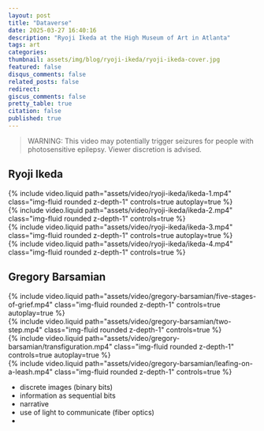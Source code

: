 ```yaml
---
layout: post
title: "Dataverse"
date: 2025-03-27 16:40:16
description: "Ryoji Ikeda at the High Museum of Art in Atlanta"
tags: art
categories:
thumbnail: assets/img/blog/ryoji-ikeda/ryoji-ikeda-cover.jpg
featured: false
disqus_comments: false
related_posts: false
redirect:
giscus_comments: false
pretty_table: true
citation: false
published: true
---
```


> WARNING: This video may potentially trigger seizures for people with photosensitive epilepsy. Viewer discretion is advised.

## Ryoji Ikeda

<div class="row mt-3">
    <div class="col-sm mt-3 mt-md-0">
        {% include video.liquid path="assets/video/ryoji-ikeda/ikeda-1.mp4" class="img-fluid rounded z-depth-1" controls=true autoplay=true %}
    </div>
    <div class="col-sm mt-3 mt-md-0">
        {% include video.liquid path="assets/video/ryoji-ikeda/ikeda-2.mp4" class="img-fluid rounded z-depth-1" controls=true %}
    </div>
</div>

<div class="row mt-3">
    <div class="col-sm mt-3 mt-md-0">
        {% include video.liquid path="assets/video/ryoji-ikeda/ikeda-3.mp4" class="img-fluid rounded z-depth-1" controls=true autoplay=true %}
    </div>
    <div class="col-sm mt-3 mt-md-0">
        {% include video.liquid path="assets/video/ryoji-ikeda/ikeda-4.mp4" class="img-fluid rounded z-depth-1" controls=true %}
    </div>
</div>

## Gregory Barsamian

<div class="row mt-3">
    <div class="col-sm mt-3 mt-md-0">
        {% include video.liquid path="assets/video/gregory-barsamian/five-stages-of-grief.mp4" class="img-fluid rounded z-depth-1" controls=true autoplay=true %}
    </div>
    <div class="col-sm mt-3 mt-md-0">
        {% include video.liquid path="assets/video/gregory-barsamian/two-step.mp4" class="img-fluid rounded z-depth-1" controls=true %}
    </div>
</div>

<div class="row mt-3">
    <div class="col-sm mt-3 mt-md-0">
        {% include video.liquid path="assets/video/gregory-barsamian/transfiguration.mp4" class="img-fluid rounded z-depth-1" controls=true autoplay=true %}
    </div>
    <div class="col-sm mt-3 mt-md-0">
        {% include video.liquid path="assets/video/gregory-barsamian/leafing-on-a-leash.mp4" class="img-fluid rounded z-depth-1" controls=true %}
    </div>
</div>

- discrete images (binary bits)
- information as sequential bits
- narrative
- use of light to communicate (fiber optics)
- 

